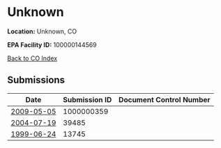 # Unknown

**Location:** Unknown, CO

**EPA Facility ID:** 100000144569

[Back to CO Index](../../index.md)

## Submissions

| Date | Submission ID | Document Control Number |
|------|--------------|-------------------------|
| [2009-05-05](submissions/1000000359.md) | 1000000359 |  |
| [2004-07-19](submissions/39485.md) | 39485 |  |
| [1999-06-24](submissions/13745.md) | 13745 |  |
